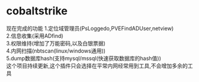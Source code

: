 # cobaltstrike
现在完成的功能
1.定位域管理员(PsLoggedo,PVEFindADUser,netview)  
2.信息收集(采用ADfind)  
3.权限维持(增加了万能密码,以及白银票据)  
4.内网扫描(nbtscan(linux/windows通用))  
5.dump数据库hash(支持mysql/mssql(快速获取数据库的hash值))  
这个项目持续更新,这个插件只会选择在平常内网经常用到工具,不会增加多余的工具
